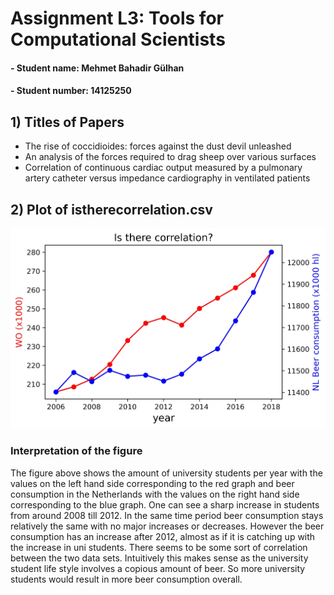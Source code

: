 # Assignment L3: Tools for Computational Scientists
#### - Student name: Mehmet Bahadir Gülhan
#### - Student number: 14125250
## 1) Titles of Papers
- The rise of coccidioides: forces against the dust devil unleashed
- An analysis of the forces required to drag sheep over various surfaces
- Correlation of continuous cardiac output measured by a pulmonary artery catheter versus impedance cardiography in ventilated patients
## 2) Plot of istherecorrelation.csv
![istherecorrelation.csv data plot](data-plot.jpg)
### Interpretation of the figure
The figure above shows the amount of university students per year with the values on the left hand side corresponding to the red graph and beer consumption in the Netherlands with the values on the right hand side corresponding to the blue graph. One can see a sharp increase in students from around 2008 till 2012. In the same time period beer consumption stays relatively the same with no major increases or decreases. However the beer consumption has an increase after 2012, almost as if it is catching up with the increase in uni students. There seems to be some sort of correlation between the two data sets. Intuitively this makes sense as the university student life style involves a copious amount of beer. So more university students would result in more beer consumption overall. 
